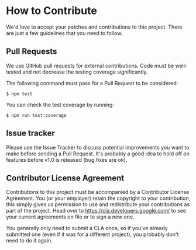 # How to Contribute

We'd love to accept your patches and contributions to this project. There are
just a few guidelines that you need to follow.

## Pull Requests

We use GitHub pull requests for external contributions. Code must be well-tested
and not decrease the testing coverage significantly.

The following command must pass for a Pull Request to be considered:

```
$ npm test
```

You can check the test coverage by running:

```
$ npm run test:coverage
```

## Issue tracker

Please use the Issue Tracker to discuss potential improvements you want to make
before sending a Pull Request. It's probably a good idea to hold off on features
before v1.0 is released (bug fixes are ok).

## Contributor License Agreement

Contributions to this project must be accompanied by a Contributor License
Agreement. You (or your employer) retain the copyright to your contribution,
this simply gives us permission to use and redistribute your contributions as
part of the project. Head over to <https://cla.developers.google.com/> to see
your current agreements on file or to sign a new one.

You generally only need to submit a CLA once, so if you've already submitted one
(even if it was for a different project), you probably don't need to do it
again.

